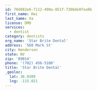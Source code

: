 ```yaml
---
id: 70d882e6-7112-490a-851f-7386de8fea9b
first_name: Hai
last_name: Xa
license: DMD
services:
  - dentist
category: dentists
org_name: 'Star Brite Dental'
address: '560 Mark St'
city: Henderson
state: NV
zip: '89014'
phone: '(702) 456-5100'
title: 'Star Brite Dental'
_geoloc:
  lat: 36.0309
  lng: -115.021
---
```

